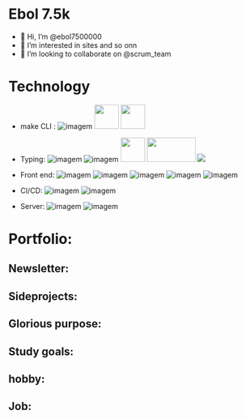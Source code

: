#  Ebol 7.5k
- 👋 Hi, I’m @ebol7500000
- 👀 I’m interested in sites and so onn  
- 💞️ I’m looking to collaborate on @scrum_team 

# Technology

- make CLI :
![imagem](https://img.icons8.com/color/48/000000/c-programming.png) <img src="https://apexensino.com.br/wp-content/uploads/2017/04/tela-15.png" width="48px" height="48px"/> <img src="https://upload.wikimedia.org/wikipedia/commons/thumb/a/a0/Geany_logo.svg/256px-Geany_logo.svg.png" width="48px" height="48px"/> 


- Typing:
![imagem](https://img.icons8.com/color/48/000000/visual-studio-code-2019.png)
![imagem](https://img.icons8.com/fluency/48/000000/sublime-text.png)  <img src="https://symbols.getvecta.com/stencil_81/52_gitpod-icon.20f12c5be8.svg" width="48px" height="48px"/> <img src="https://2.bp.blogspot.com/-FWNntDBxgNw/WoMhI0PuQXI/AAAAAAAACgI/r61AZmBrxFgadCQwypw5_LZmt2zi1uPJACLcBGAs/s1600/APRENDA%2BA%2BPROGRAMAR%2BEM%2BPASCAL%2BCOM%2BO%2BPASCALZIM.jpg" width="96px" height="48px"/> <img src="https://img.icons8.com/ios-glyphs/48/000000/github.png"/>

- Front end:
![imagem](https://img.icons8.com/color/48/000000/html-5--v1.png)
![imagem](https://img.icons8.com/color/48/000000/css3.png)
![imagem](https://img.icons8.com/color/48/000000/javascript.png)
![imagem](https://img.icons8.com/office/40/000000/react.png)
![imagem](https://img.icons8.com/color/48/000000/nodejs.png)



- CI/CD:
![imagem](https://img.icons8.com/ios-filled/50/000000/github-2.png)
![imagem](https://img.icons8.com/color/48/000000/heroku.png)

- Server:
![imagem](https://img.icons8.com/ios-filled/50/000000/php-server.png)
![imagem](https://img.icons8.com/color/48/000000/postgreesql.png)



# Portfolio:

## Newsletter:



## Sideprojects:



## Glorious purpose:



## Study goals: 



## hobby:



## Job:


